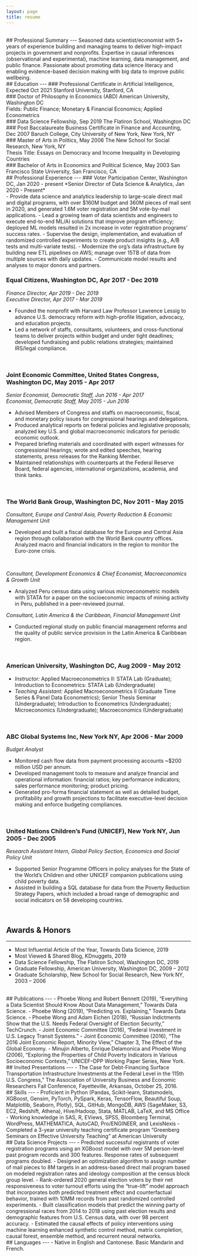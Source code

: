 ```yaml
---
layout: page
title: resume
---
```

<br>
## Professional Summary
---
Seasoned data scientist/economist with 5+ years of experience building and managing teams to deliver high-impact projects in government and nonprofits. Expertise in causal inferences (observational and experimental), machine learning, data management, and public finance. Passionate about promoting data science literacy and enabling evidence-based decision making with big data to improve public wellbeing.

<br>
## Education
---
### Professional Certificate in Artificial Intelligence, Expected Oct 2021
Stanford University, Stanford, CA
<br>
### Doctor of Philosophy in Economics (ABD)
American University, Washington DC<br>
Fields: Public Finance; Monetary & Financial Economics; Applied Econometrics
<br>
### Data Science Fellowship, Sep 2019
The Flatiron School, Washington DC
<br>
### Post Baccalaureate Business Certificate in Finance and Accounting, Dec 2007
Baruch College, City University of New York, New York, NY
<br>
### Master of Arts in Politics, May 2006
The New School for Social Research, New York, NY<br>
Thesis Title: Essays on Democracy and Income Inequality in Developing Countries
<br>
### Bachelor of Arts in Economics and Political Science, May 2003
San Francisco State University, San Francisco, CA  

<br>
## Professional Experience
---
### Voter Participation Center, Washington DC, Jan 2020 - present
*Senior Director of Data Science & Analytics, Jan 2020 - Present*<br>
- Provide data science and analytics leadership to large-scale direct mail and digital programs, with over $160M budget and 360M pieces of mail sent in 2020, and generated 1.6M voter registration and 5M vote-by-mail applications.
- Lead a growing team of data scientists and engineers to execute end-to-end ML/AI solutions that improve program efficiency; deployed ML models resulted in 2x increase in voter registration programs’ success rates.
- Supervise the design, implementation, and evaluation of randomized controlled experiments to create product insights (e.g., A/B tests and multi-variate tests).
- Modernize the org’s data infrastructure by building new ETL pipelines on AWS; manage over 15TB of data from multiple sources with daily updates.
- Communicate model results and analyses to major donors and partners.
<br>

### Equal Citizens, Washington DC, Apr 2017 - Dec 2019
*Finance Director, Apr 2019 - Dec 2019*<br>
*Executive Director, Apr 2017 - Mar 2019*
-	Founded the nonprofit with Harvard Law Professor Lawrence Lessig to advance U.S. democracy reform with high-profile litigation, advocacy, and education projects.
- Led a network of staffs, consultants, volunteers, and cross-functional teams to deliver projects within budget and under tight deadlines; developed fundraising and public relations strategies; maintained IRS/legal compliance.
<br>

### Joint Economic Committee, United States Congress, Washington DC, May 2015 - Apr 2017
*Senior Economist, Democratic Staff, Jun 2016 - Apr 2017*<br>
*Economist, Democratic Staff, May 2015 - Jun 2016*
-	Advised Members of Congress and staffs on macroeconomic, fiscal, and monetary policy issues for congressional hearings and delegations.
-	Produced analytical reports on federal policies and legislative proposals; analyzed key U.S. and global macroeconomic indicators for periodic economic outlook.
-	Prepared briefing materials and coordinated with expert witnesses for congressional hearings; wrote and edited speeches, hearing statements, press releases for the Ranking Member.
-	Maintained relationships with counterparts at the Federal Reserve Board, federal agencies, international organizations, academia, and think tanks.
<br>

### The World Bank Group, Washington DC, Nov 2011 - May 2015
*Consultant, Europe and Central Asia, Poverty Reduction & Economic Management Unit*
- Developed and built a fiscal database for the Europe and Central Asia region through collaboration with the World Bank country offices. Analyzed macro and financial indicators in the region to monitor the Euro-zone crisis.
<br>

*Consultant, Development Economics & Chief Economist, Macroeconomics & Growth Unit*
- Analyzed Peru census data using various microeconometric models with STATA for a paper on the socioeconomic impacts of mining activity in Peru, published in a peer-reviewed journal.<br>

*Consultant, Latin America & the Caribbean, Financial Management Unit*
- Conducted regional study on public financial management reforms and the quality of public service provision in the Latin America & Caribbean region.
<br>

### American University, Washington DC, Aug 2009 - May 2012
- *Instructor:* Applied Macroeconometrics II: STATA Lab (Graduate); Introduction to Econometrics: STATA Lab (Undergraduate)
- *Teaching Assistant:* Applied Macroeconometrics II (Graduate Time Series & Panel Data Econometrics); Senior Thesis Seminar (Undergraduate); Introduction to Econometrics (Undergraduate); Microeconomics (Undergraduate); Macroeconomics (Undergraduate)  
<br>

### ABC Global Systems Inc, New York NY, Apr 2006 - Mar 2009
*Budget Analyst*
-	Monitored cash flow data from payment processing accounts ~$200 million USD per annum.
- Developed management tools to measure and analyze financial and operational information: financial ratios; key performance indicators; sales performance monitoring; product pricing.
- Generated pro-forma financial statement as well as detailed budget, profitability and growth projections to facilitate executive-level decision making and enforce budgeting compliances.
<br>

### United Nations Children’s Fund (UNICEF), New York NY, Jun 2005 - Dec 2005
*Research Assistant Intern, Global Policy Section, Economics and Social Policy Unit*
-	Supported Senior Programme Officers in policy analyses for the State of the World’s Children and other UNICEF companion publications using child poverty data.
-	Assisted in building a SQL database for data from the Poverty Reduction Strategy Papers, which included a broad range of demographic and social indicators on 58 developing countries.
<br>

## Awards & Honors
---
- Most Influential Article of the Year, Towards Data Science, 2019
- Most Viewed & Shared Blog, KDnuggets, 2019
- Data Science Fellowship, The Flatiron School, Washington DC, 2019
-	Graduate Fellowship, American University, Washington DC, 2009 – 2012
-	Graduate Scholarship, New School for Social Research, New York NY, 2003 – 2006  

<br>
## Publications
---
- Phoebe Wong and Robert Bennett (2019), “Everything a Data Scientist Should Know About Data Management,” Towards Data Science.
-	Phoebe Wong (2019), “Predicting vs. Explaining,” Towards Data Science.
-	Phoebe Wong and Adam Eichen (2018), “Russian Indictments Show that the U.S. Needs Federal Oversight of Election Security,” TechCrunch.
-	Joint Economic Committee (2016), “Federal Investment in U.S. Legacy Transit Systems.”
-	Joint Economic Committee (2016), “The 2016 Joint Economic Report, Minority View,” Chapter 3, The Effect of the Global Economy.
- Minujin Alberto, Enrique Delamonica and Phoebe Wong (2006), “Exploring the Properties of Child Poverty Indicators in Various Socioeconomic Contexts,” UNICEF–DPP Working Paper Series, New York.

<br>
## Invited Presentations
---
- The Case for Debt-Financing Surface Transportation Infrastructure Investments at the Federal Level in the 115th U.S. Congress,” The Association of University Business and Economic Researchers Fall Conference, Fayetteville, Arkansas, October 25, 2016.

<br>
## Skills
---
- Proficient in Python (Pandas, Scikit-learn, Statsmodels, XGBoost, Gensim, PyTorch, PySpark, Keras, TensorFlow, Beautiful Soup, Matplotlib, Seaborn, Plotly), SQL, GitHub, MongoDB, AWS (SageMaker, S3, EC2, Redshift, Athena), Hive/Hadoop, Stata, MATLAB, LaTeX, and MS Office
- Working knowledge in SAS, R, EViews, SPSS, Bloomberg Terminal, WordPress, MATHEMATICA, AutoCAD, Pro/ENGINEER, and LexisNexis
-	Completed a 3-year university teaching certificate program “Greenberg Seminars on Effective University Teaching” at American University

<br>
## Data Science Projects
---
-	Predicted successful registrants of voter registration programs using an XGBoost model with over 5M person-level past program records and 300 features. Response rates of subsequent programs doubled.
- Designed an optimization algorithm to assign number of mail pieces to 8M targets in an address-based direct mail program based on modeled registration rates and ideology composition at the census block group level.
- Rank-ordered 2020 general election voters by their net responsiveness to voter turnout efforts using the “true-lift” model approach that incorporates both predicted treatment effect and counterfactual behavior, trained with 10MM records from past randomized controlled experiments.    
- Built classification models that predict the winning party of congressional races from 2014 to 2018 using past election results and demographic features from U.S. Census data, with over 98 percent accuracy.
- Estimated the causal effects of policy interventions using machine learning enhanced synthetic control method, matrix completion, causal forest, ensemble method, and recurrent neural networks.


<br>
## Languages
---
- Native in English and Cantonese. Basic Mandarin and French.
